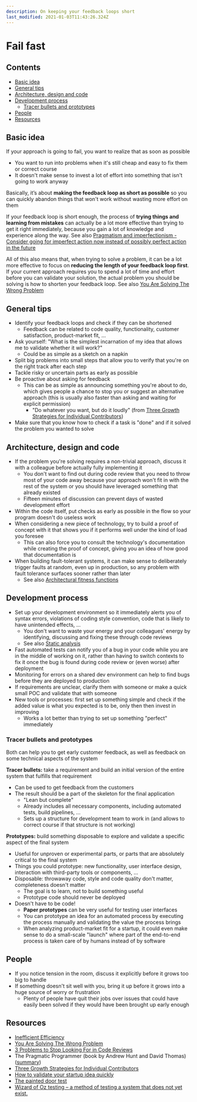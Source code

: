 ```yaml
---
description: On keeping your feedback loops short
last_modified: 2021-01-03T11:43:26.324Z
---
```


# Fail fast

## Contents

-   [Basic idea](#basic-idea)
-   [General tips](#general-tips)
-   [Architecture, design and code](#architecture-design-and-code)
-   [Development process](#development-process)
    -   [Tracer bullets and prototypes](#tracer-bullets-and-prototypes)
-   [People](#people)
-   [Resources](#resources)

## Basic idea

If your approach is going to fail, you want to realize that as soon as possible

-   You want to run into problems when it's still cheap and easy to fix them or correct course
-   It doesn't make sense to invest a lot of effort into something that isn't going to work anyway

Basically, it’s about **making the feedback loop as short as possible** so you can quickly abandon things that won't work without wasting more effort on them

If your feedback loop is short enough, the process of **trying things and learning from mistakes** can actually be a lot more effective than trying to get it right immediately, because you gain a lot of knowledge and experience along the way. See also [Pragmatism and imperfectionism - Consider going for imperfect action now instead of possibly perfect action in the future](Pragmatism-imperfectionism.md#consider-going-for-imperfect-action-now-instead-of-possibly-perfect-action-in-the-future)

All of this also means that, when trying to solve a problem, it can be a lot more effective to focus on **reducing the length of your feedback loop first**. If your current approach requires you to spend a lot of time and effort before you can validate your solution, the actual problem you should be solving is how to shorten your feedback loop. See also [You Are Solving The Wrong Problem](https://uxmag.com/articles/you-are-solving-the-wrong-problem)

## General tips

-   Identify your feedback loops and check if they can be shortened
    -   Feedback can be related to code quality, functionality, customer satisfaction, product-market fit, ...
-   Ask yourself: "What is the simplest incarnation of my idea that allows me to validate whether it will work?"
    -   Could be as simple as a sketch on a napkin
-   Split big problems into small steps that allow you to verify that you're on the right track after each step
-   Tackle risky or uncertain parts as early as possible
-   Be proactive about asking for feedback
    -   This can be as simple as announcing something you're about to do, which gives people a chance to stop you or suggest an alternative approach (this is usually also faster than asking and waiting for explicit permission)
        -   "Do whatever you want, but do it loudly" (from [Three Growth Strategies for Individual Contributors](https://hackernoon.com/three-growth-strategies-for-individual-contributors-kv4q3zgt))
-   Make sure that you know how to check if a task is "done" and if it solved the problem you wanted to solve

## Architecture, design and code

-   If the problem you're solving requires a non-trivial approach, discuss it with a colleague before actually fully implementing it
    -   You don't want to find out during code review that you need to throw most of your code away because your approach won't fit in with the rest of the system or you should have leveraged something that already existed
    -   Fifteen minutes of discussion can prevent days of wasted development effort
-   Within the code itself, put checks as early as possible in the flow so your program doesn't do useless work
-   When considering a new piece of technology, try to build a proof of concept with it that shows you if it performs well under the kind of load you foresee
    -   This can also force you to consult the technology's documentation while creating the proof of concept, giving you an idea of how good that documentation is
-   When building fault-tolerant systems, it can make sense to deliberately trigger faults at random, even up in production, so any problem with fault tolerance surfaces sooner rather than later
    -   See also [Architectural fitness functions](../architecture-design/Architectural-fitness-functions.md)

## Development process

-   Set up your development environment so it immediately alerts you of syntax errors, violations of coding style convention, code that is likely to have unintended effects, ...
    -   You don't want to waste your energy and your colleagues' energy by identifying, discussing and fixing these through code reviews
    -   See also [Static analysis](../processes-techniques/Static-analysis.md)
-   Fast automated tests can notify you of a bug in your code while you are in the middle of working on it, rather than having to switch contexts to fix it once the bug is found during code review or (even worse) after deployment
-   Monitoring for errors on a shared dev environment can help to find bugs before they are deployed to production
-   If requirements are unclear, clarify them with someone or make a quick small POC and validate that with someone
-   New tools or processes: first set up something simple and check if the added value is what you expected is to be, only then then invest in improving
    -   Works a lot better than trying to set up something "perfect" immediately

### Tracer bullets and prototypes

Both can help you to get early customer feedback, as well as feedback on some technical aspects of the system

**Tracer bullets:** take a requirement and build an initial version of the entire system that fulfills that requirement

-   Can be used to get feedback from the customers
-   The result should be a part of the skeleton for the final application
    -   "Lean but complete"
    -   Already includes all necessary components, including automated tests, build pipelines, ...
    -   Sets up a structure for development team to work in (and allows to correct course if that structure is not working)

**Prototypes:** build something disposable to explore and validate a specific aspect of the final system

-   Useful for unproven or experimental parts, or parts that are absolutely critical to the final system
-   Things you could prototype: new functionality, user interface design, interaction with third-party tools or components, ...
-   Disposable: throwaway code, style and code quality don't matter, completeness doesn't matter
    -   The goal is to learn, not to build something useful
    -   Prototype code should never be deployed
-   Doesn't have to be code!
    -   **Paper prototypes** can be very useful for testing user interfaces
    -   You can prototype an idea for an automated process by executing the process manually and validating the value the process brings
    -   When analyzing product-market fit for a startup, it could even make sense to do a small-scale "launch" where part of the end-to-end process is taken care of by humans instead of by software

## People

-   If you notice tension in the room, discuss it explicitly before it grows too big to handle
-   If something doesn't sit well with you, bring it up before it grows into a huge source of worry or frustration
    -   Plenty of people have quit their jobs over issues that could have easily been solved if they would have been brought up early enough

## Resources

-   [Inefficient Efficiency](https://medium.com/@kentbeck_7670/inefficient-efficiency-5b3ab5294791)
-   [You Are Solving The Wrong Problem](https://uxmag.com/articles/you-are-solving-the-wrong-problem)
-   [3 Problems to Stop Looking For in Code Reviews](https://medium.com/swlh/3-problems-to-stop-looking-for-in-code-reviews-981bb169ba8b)
-   The Pragmatic Programmer (book by Andrew Hunt and David Thomas) ([summary](https://github.com/HugoMatilla/The-Pragmatic-Programmer))
-   [Three Growth Strategies for Individual Contributors](https://hackernoon.com/three-growth-strategies-for-individual-contributors-kv4q3zgt)
-   [How to validate your startup idea quickly](https://amanjain.substack.com/p/how-to-validate-your-startup-idea)
-   [The painted door test](https://briandavidhall.com/the-painted-door-test/)
-   [Wizard of Oz testing – a method of testing a system that does not yet exist.](https://www.simpleusability.com/inspiration/2018/08/wizard-of-oz-testing-a-method-of-testing-a-system-that-does-not-yet-exist/)
